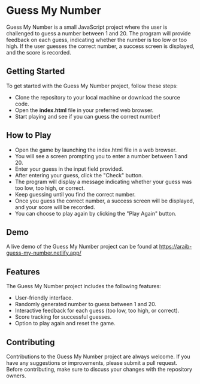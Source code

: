 # Guess My Number

Guess My Number is a small JavaScript project where the user is challenged to guess a number between 1 and 20. The program will provide feedback on each guess, indicating whether the number is too low or too high. If the user guesses the correct number, a success screen is displayed, and the score is recorded.

## Getting Started

To get started with the Guess My Number project, follow these steps:

- Clone the repository to your local machine or download the source code.
- Open the **index.html** file in your preferred web browser.
- Start playing and see if you can guess the correct number!

## How to Play

- Open the game by launching the index.html file in a web browser.
- You will see a screen prompting you to enter a number between 1 and 20.
- Enter your guess in the input field provided.
- After entering your guess, click the "Check" button.
- The program will display a message indicating whether your guess was too low, too high, or correct.
- Keep guessing until you find the correct number.
- Once you guess the correct number, a success screen will be displayed, and your score will be recorded.
- You can choose to play again by clicking the "Play Again" button.

## Demo

A live demo of the Guess My Number project can be found at https://araib-guess-my-number.netlify.app/

## Features

The Guess My Number project includes the following features:

- User-friendly interface.
- Randomly generated number to guess between 1 and 20.
- Interactive feedback for each guess (too low, too high, or correct).
- Score tracking for successful guesses.
- Option to play again and reset the game.

## Contributing

Contributions to the Guess My Number project are always welcome. If you have any suggestions or improvements, please submit a pull request. Before contributing, make sure to discuss your changes with the repository owners.
